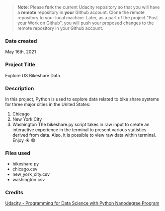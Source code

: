 >**Note**: Please **fork** the current Udacity repository so that you will have a **remote** repository in **your** Github account. Clone the remote repository to your local machine. Later, as a part of the project "Post your Work on Github", you will push your proposed changes to the remote repository in your Github account.

### Date created
May 16th, 2021

### Project Title
Explore US Bikeshare Data

### Description
In this project, Python is used to explore data related to bike share systems for three major cities in the United States:
1. Chicago
2. New York City
3. Washington
The bikeshare.py script takes in raw input to create an interactive experience in the terminal to present various statistics derived from data. Also, it is possible to view raw data within terminal. Enjoy :sunny: :smile:

### Files used
- bikeshare.py
- chicago.csv
- new_york_city.csv
- washington.csv

### Credits
[Udacity - Programming for Data Science with Python Nanodegree Program](https://www.udacity.com/)

